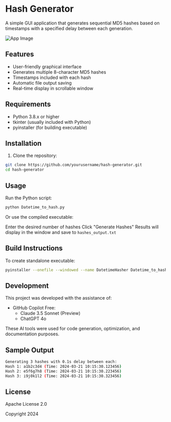 # Hash Generator

A simple GUI application that generates sequential MD5 hashes based on timestamps with a specified delay between each generation.

![App Image](https://i.imgur.com/u4frjdZ.png)

## Features

- User-friendly graphical interface
- Generates multiple 8-character MD5 hashes
- Timestamps included with each hash
- Automatic file output saving
- Real-time display in scrollable window

## Requirements

- Python 3.8.x or higher
- tkinter (usually included with Python)
- pyinstaller (for building executable)

## Installation

1. Clone the repository:
```bash
git clone https://github.com/yourusername/hash-generator.git
cd hash-generator
```

## Usage

Run the Python script:
```bash
python Datetime_to_hash.py
```

Or use the compiled executable:

Enter the desired number of hashes
Click "Generate Hashes"
Results will display in the window and save to ```hashes_output.txt```

## Build Instructions
To create standalone executable:
```bash
pyinstaller --onefile --windowed --name DatetimeHasher Datetime_to_hash.py
```

## Development
This project was developed with the assistance of:

- GitHub Copilot Free:
    - Claude 3.5 Sonnet (Preview)
    - ChatGPT 4o

These AI tools were used for code generation, optimization, and documentation purposes.

## Sample Output
```bash
Generating 3 hashes with 0.1s delay between each:
Hash 1: a1b2c3d4 (Time: 2024-03-21 10:15:30.123456)
Hash 2: e5f6g7h8 (Time: 2024-03-21 10:15:30.223456)
Hash 3: i9j0k1l2 (Time: 2024-03-21 10:15:30.323456)
```

## License

Apache License 2.0

Copyright 2024
